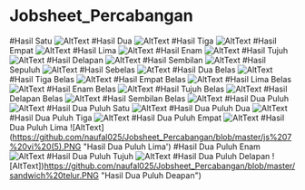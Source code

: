 # Jobsheet_Percabangan
#Hasil Satu
![AltText](https://github.com/naufal025/Jobsheet_Percabangan/blob/master/jb%20v%20(1).PNG "Hasil Satu")
#Hasil Dua
![AltText](https://github.com/naufal025/Jobsheet_Percabangan/blob/master/jb%20v%20(3).PNG "Hasil Dua")
#Hasil Tiga
![AltText](https://github.com/naufal025/Jobsheet_Percabangan/blob/master/jb%20v%20(5).PNG "Hasil Tiga")
#Hasil Empat
![AltText](https://github.com/naufal025/Jobsheet_Percabangan/blob/master/jb%20v%20(7).PNG "Hasil Empat")
#Hasil Lima
![AltText](https://github.com/naufal025/Jobsheet_Percabangan/blob/master/js%207%20(3).PNG "Hasil Lima")
#Hasil Enam
![AltText](https://github.com/naufal025/Jobsheet_Percabangan/blob/master/js%207%20(5).PNG "Hasil Enam")
#Hasil Tujuh
![AltText](https://github.com/naufal025/Jobsheet_Percabangan/blob/master/js%207%20(7).PNG "Hasil Tujuh")
#Hasil Delapan
![AltText](https://github.com/naufal025/Jobsheet_Percabangan/blob/master/js%207%20ii%20(3).PNG "Hasil Delapan")
#Hasil Sembilan
![AltText](https://github.com/naufal025/Jobsheet_Percabangan/blob/master/js%207%20ii%20(5).PNG "Hasil Sembilan")
#Hasil Sepuluh
![AltText](https://github.com/naufal025/Jobsheet_Percabangan/blob/master/js%207%20ii%20(7).PNG "Hasil Sepuluh")
#Hasil Sebelas
![AtText](https://github.com/naufal025/Jobsheet_Percabangan/blob/master/js%207%20iii%20(1).PNG "Hasil Sebelas")
#Hasil Dua Belas
![AltText](https://github.com/naufal025/Jobsheet_Percabangan/blob/master/js%207%20iii%20(3).PNG "Hasil Dua Belas")
#Hasil Tiga Belas
![AltText](https://github.com/naufal025/Jobsheet_Percabangan/blob/master/js%207%20iii%20(5).PNG "Hasil Tiga Belas")
#Hasil Empat Belas
![AltText](https://github.com/naufal025/Jobsheet_Percabangan/blob/master/js%207%20iii%20(6).PNG "Hasil Empat Belas")
#Hasil Lima Belas
![AltText](https://github.com/naufal025/Jobsheet_Percabangan/blob/master/js%207%20iii%20(7).PNG "Hasil Lima Belas")
#Hasil Enam Belas
![AltText](https://github.com/naufal025/Jobsheet_Percabangan/blob/master/js%207%20iv%20(1).PNG "Hasil Enam Belas")
#Hasil Tujuh Belas
![AltText](https://github.com/naufal025/Jobsheet_Percabangan/blob/master/js%207%20iv%20(3).PNG "Hasil Tujuh Belas")
#Hasil Delapan Belas
![AltText](https://github.com/naufal025/Jobsheet_Percabangan/blob/master/js%207%20iv%20(3).PNG "Hasil Delapan Belas")
#Hasil Sembilan Belas
![AltText](https://github.com/naufal025/Jobsheet_Percabangan/blob/master/js%207%20iv%20(5).PNG "Hasil Sembilan Belas")
#Hasil Dua Puluh
![AltText](https://github.com/naufal025/Jobsheet_Percabangan/blob/master/js%207%20iv%20(7).PNG "Hasil Dua Puluh")
#Hasil Dua Puluh Satu
![AltText](https://github.com/naufal025/Jobsheet_Percabangan/blob/master/js%207%20vi%20(1).PNG "Hasil Dua Puluh Satu")
#Hasil Dua Puluh Dua
![AltText](https://github.com/naufal025/Jobsheet_Percabangan/blob/master/js%207%20vi%20(2).PNG "Hasil Dua Puluh Dua")
#Hasil Dua Puluh Tiga
![AltText](https://github.com/naufal025/Jobsheet_Percabangan/blob/master/js%207%20vi%20(3).PNG "Hasil Dua Puluh Tiga")
#Hasil Dua Puluh Empat
![AltText](https://github.com/naufal025/Jobsheet_Percabangan/blob/master/js%207%20vi%20(4).PNG "Hasil Dua Puluh Empat")
#Hasil Dua Puluh Lima
![AltText](https://github.com/naufal025/Jobsheet_Percabangan/blob/master/js%207%20vi%20(5).PNG "Hasil Dua Puluh Lima')
#Hasil Dua Puluh Enam
![AltText](https://github.com/naufal025/Jobsheet_Percabangan/blob/master/js%207%20vi%20(7).PNG "Hasil Dua Puluh Enam")
#Hasil Dua Puluh Tujuh
![AltText](https://github.com/naufal025/Jobsheet_Percabangan/blob/master/milkshake%20banana.PNG "Hasil Dua Puluh Tujuh")
#Hasil Dua Puluh Delapan
![AltText])https://github.com/naufal025/Jobsheet_Percabangan/blob/master/sandwich%20telur.PNG "Hasil Dua Puluh Deapan")
